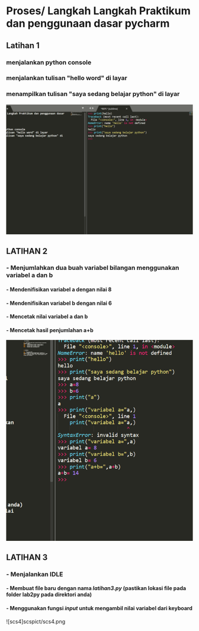 # Proses/ Langkah Langkah Praktikum dan penggunaan dasar pycharm

## Latihan 1

### menjalankan python console
### menjalankan tulisan "hello word" di layar
### menampilkan tulisan "saya sedang belajar python" di layar

![scs2](scspict/scs2.png)

  ## LATIHAN 2

### - Menjumlahkan dua buah variabel bilangan menggunakan variabel a dan b
####   - Mendenifisikan variabel a dengan nilai 8
####   - Mendenifisikan variabel b dengan nilai 6
####   - Mencetak nilai variabel a dan b 
####   - Mencetak hasil penjumlahan a+b

![scs3](scspict/scs3.png)



## LATIHAN 3

### - Menjalankan IDLE
####   - Membuat file baru dengan nama *latihan3.py* (pastikan lokasi file pada folder lab2py pada direktori anda)
####   - Menggunakan fungsi *input* untuk mengambil nilai variabel dari keyboard

![scs4]scspict/scs4.png
